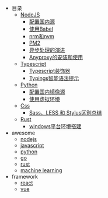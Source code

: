 - 目录
    - [NodeJS](https://nodejs.org/en/)
       + [配置国内源](https://github.com/godghdai/deployment-logs/blob/main/NodeJS/NodeJS%E9%85%8D%E7%BD%AE%E5%9B%BD%E5%86%85%E6%BA%90.md)
       + [使用Babel](https://github.com/godghdai/deployment-logs/blob/main/NodeJS/NodeJS%E4%BD%BF%E7%94%A8Babel.md)
       + [nrm和nvm](https://github.com/godghdai/deployment-logs/blob/main/NodeJS/NodeJS%20nrm%E5%92%8Cnvm.md)
       + [PM2](https://github.com/godghdai/deployment-logs/blob/main/NodeJS/PM2%E4%BB%8B%E7%BB%8D%E5%8F%8A%E7%AE%80%E6%98%93%E4%BD%BF%E7%94%A8%E6%89%8B%E5%86%8C.md)
       + [异步处理的演进](https://github.com/godghdai/deployment-logs/blob/main/NodeJS/Nodejs%E5%BC%82%E6%AD%A5%E5%A4%84%E7%90%86%E7%9A%84%E6%BC%94%E8%BF%9B.md)
       + [Anyproxy的安装和使用](https://github.com/godghdai/deployment-logs/blob/main/NodeJS/Anyproxy%E7%9A%84%E5%AE%89%E8%A3%85%E5%92%8C%E4%BD%BF%E7%94%A8.md)
    - [Typescript](https://www.typescriptlang.org/)
       + [Typescript装饰器](https://github.com/godghdai/deployment-logs/blob/main/Typescript/Typescript%E8%A3%85%E9%A5%B0%E5%99%A8.md)
       + [Typings智能语法提示](https://github.com/godghdai/deployment-logs/blob/main/Typescript/Typings%E6%99%BA%E8%83%BD%E8%AF%AD%E6%B3%95%E6%8F%90%E7%A4%BA.md)
    - [Python](https://www.python.org/)
       + [配置国内镜像源](https://github.com/godghdai/deployment-logs/blob/main/Python/Python%E5%9B%BD%E5%86%85%E9%95%9C%E5%83%8F%E6%BA%90.md)
       + [使用虚拟环境](https://github.com/godghdai/deployment-logs/blob/main/Python/Python%E8%99%9A%E6%8B%9F%E7%8E%AF%E5%A2%83.md)
    - [Css](https://developer.mozilla.org/en-US/docs/Web/CSS)
       + [Sass、LESS 和 Stylus区别总结](https://github.com/godghdai/deployment-logs/blob/main/Css/Sass%E3%80%81LESS%20%E5%92%8C%20Stylus%E5%8C%BA%E5%88%AB%E6%80%BB%E7%BB%93.md)
    - [Rust](https://doc.rust-lang.org/book/) 
       + [windows平台环境搭建](https://github.com/godghdai/deployment-logs/blob/main/Rust/windows%E5%B9%B3%E5%8F%B0rust%E5%AE%89%E8%A3%85.md)
- awesome
    - [nodejs](https://github.com/sindresorhus/awesome-nodejs)
    - [javascript](https://github.com/sorrycc/awesome-javascript)
    - [python](https://github.com/vinta/awesome-python)
    - [go](https://github.com/avelino/awesome-go)
    - [rust](https://github.com/rust-unofficial/awesome-rust)
    - [machine learning](https://github.com/josephmisiti/awesome-machine-learning)
- framework
    - [react](https://github.com/enaqx/awesome-react)
    - [vue](https://github.com/vuejs/awesome-vue)
